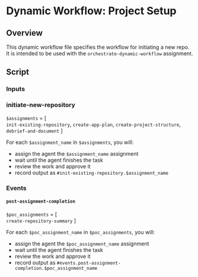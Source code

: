 # Dynamic Workflow: Project Setup

## Overview

This dynamic workflow file specifies the workflow for initiating a new repo. It is intended to be used with the `orchestrate-dynamic-workflow` assignment.

## Script

### Inputs

### initiate-new-repository

`$assignments` = [  
                    `init-existing-repository`,
                    `create-app-plan`, 
                    `create-project-structure`,
                    `debrief-and-document`
                 ]

For each `$assignment_name` in `$assignments`, you will:
   - assign the agent the `$assignment_name` assignment
   - wait until the agent finishes the task
   - review the work and approve it
   - record output as `#init-existing-repository.$assignment_name`
  

### Events

#### `post-assignment-completion`

`$poc_assignments` = [  
                    `create-repository-summary`
                 ]

For each `$poc_assignment_name` in `$poc_assignments`, you will:
   - assign the agent the `$poc_assignment_name` assignment
   - wait until the agent finishes the task
   - review the work and approve it
   - record output as `#events.post-assignment-completion.$poc_assignment_name`


